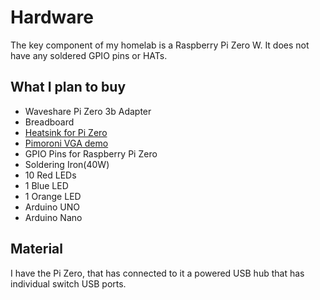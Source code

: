 # Hardware

The key component of my homelab is a Raspberry Pi Zero W.
It does not have any soldered GPIO pins or HATs.

## What I plan to buy

- Waveshare Pi Zero 3b Adapter
- Breadboard
- [Heatsink for Pi Zero](https://www.pishop.ca/product/aluminum-heatsink-for-raspberry-pi-zero/)
- [Pimoroni VGA demo](https://www.pishop.ca/product/pimoroni-pico-vga-demo-base/)
- GPIO Pins for Raspberry Pi Zero
- Soldering Iron(40W)
- 10 Red LEDs
- 1 Blue LED
- 1 Orange LED
- Arduino UNO
- Arduino Nano

## Material

I have the Pi Zero, that has connected to it a powered USB hub that has individual switch USB ports.
